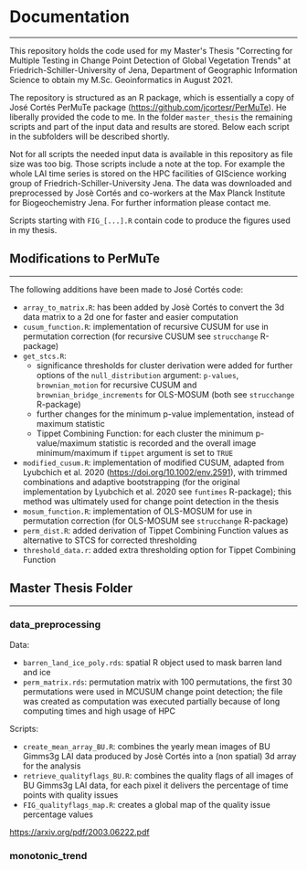 # Documentation
-----
This repository holds the code used for my Master's Thesis "Correcting for 
Multiple Testing in Change Point Detection of Global Vegetation Trends" at 
Friedrich-Schiller-University of Jena, Department of Geographic Information Science
to obtain my M.Sc. Geoinformatics in August 2021.

The repository is structured as an R package, which is essentially a copy of José
Cortés PerMuTe package (https://github.com/jcortesr/PerMuTe). He liberally 
provided the code to me.
In the folder `master_thesis` the remaining scripts and part of the input data and
results are stored. Below each script in the subfolders will be described shortly.

Not for all scripts the needed input data is available in this repository as
file size was too big. Those scripts include a note at the top. For example the 
whole LAI time series is stored on the HPC facilities of GIScience working group 
of Friedrich-Schiller-University Jena. The data was downloaded and preprocessed 
by Josè Cortés and co-workers at the Max Planck Institute for Biogeochemistry Jena. 
For further information please contact me.

Scripts starting with `FIG_[...].R` contain code to produce the figures used in 
my thesis.

## Modifications to PerMuTe
------------
The following additions have been made to José Cortés code:

* `array_to_matrix.R`: has been added by Josè Cortés to convert the 3d data matrix
to a 2d one for faster and easier computation
* `cusum_function.R`: implementation of recursive CUSUM for use in permutation correction 
(for recursive CUSUM see `strucchange` R-package)
* `get_stcs.R`: 
  + significance thresholds for cluster derivation were added for further options 
  of the `null_distribution` argument: `p-values`, `brownian_motion` for recursive 
  CUSUM and `brownian_bridge_increments` for OLS-MOSUM (both see `strucchange` R-package)
  + further changes for the minimum p-value implementation, instead of maximum statistic
  + Tippet Combining Function: for each cluster the minimum p-value/maximum statistic
  is recorded and the overall image minimum/maximum if `tippet` argument is set to `TRUE`
* `modified_cusum.R`: implementation of modified CUSUM, adapted from Lyubchich et 
al. 2020 (https://doi.org/10.1002/env.2591), with trimmed combinations and adaptive 
bootstrapping (for the original implementation by Lyubchich et al. 2020 see `funtimes` R-package);
this method was ultimately used for change point detection in the thesis
* `mosum_function.R`: implementation of OLS-MOSUM for use in permutation correction 
(for OLS-MOSUM see `strucchange` R-package)
* `perm_dist.R`: added derivation of Tippet Combining Function values as alternative to
STCS for corrected thresholding
* `threshold_data.r`: added extra thresholding option for Tippet Combining Function

## Master Thesis Folder
-------

### data_preprocessing

Data:
* `barren_land_ice_poly.rds`: spatial R object used to mask barren land and ice
* `perm_matrix.rds`: permutation matrix with 100 permutations, the first 30 
permutations were used in MCUSUM change point detection; the file was created as
computation was executed partially because of long computing times and high usage of HPC

Scripts:
* `create_mean_array_BU.R`: combines the yearly mean images of BU Gimms3g LAI data 
produced by Josè Cortés into a (non spatial) 3d array for the analysis
* `retrieve_qualityflags_BU.R`: combines the quality flags of all images of BU Gimms3g 
LAI data, for each pixel it delivers the percentage of time points with quality issues
* `FIG_qualityflags_map.R`: creates a global map of the quality issue percentage values

<a href="https://arxiv.org/pdf/2003.06222.pdf" class="uri">https://arxiv.org/pdf/2003.06222.pdf</a>

### monotonic_trend

